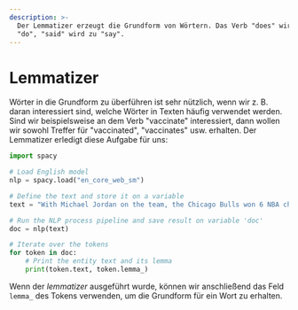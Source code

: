 ```yaml
---
description: >-
  Der Lemmatizer erzeugt die Grundform von Wörtern. Das Verb "does" wird zu
  "do", "said" wird zu "say".
---
```


# Lemmatizer

Wörter in die Grundform zu überführen ist sehr nützlich, wenn wir z. B. daran interessiert sind, welche Wörter in Texten häufig verwendet werden. Sind wir beispielsweise an dem Verb "vaccinate" interessiert, dann wollen wir sowohl Treffer für "vaccinated", "vaccinates" usw. erhalten. Der Lemmatizer erledigt diese Aufgabe für uns:

```python
import spacy

# Load English model
nlp = spacy.load("en_core_web_sm")

# Define the text and store it on a variable
text = "With Michael Jordan on the team, the Chicago Bulls won 6 NBA championship titles during the 1990s."

# Run the NLP process pipeline and save result on variable 'doc'
doc = nlp(text)

# Iterate over the tokens
for token in doc:
    # Print the entity text and its lemma
    print(token.text, token.lemma_)
```

Wenn der _lemmatizer_ ausgeführt wurde, können wir anschließend das Feld `lemma_` des Tokens verwenden, um die Grundform für ein Wort zu erhalten.
